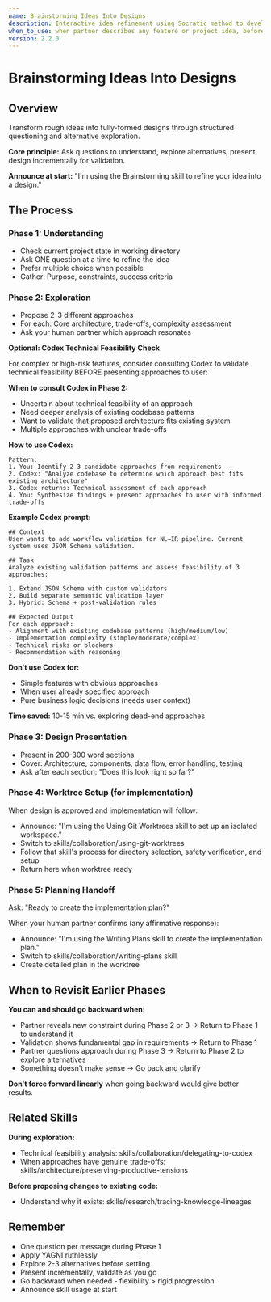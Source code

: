 ```yaml
---
name: Brainstorming Ideas Into Designs
description: Interactive idea refinement using Socratic method to develop fully-formed designs
when_to_use: when partner describes any feature or project idea, before writing code or implementation plans
version: 2.2.0
---
```


# Brainstorming Ideas Into Designs

## Overview

Transform rough ideas into fully-formed designs through structured questioning and alternative exploration.

**Core principle:** Ask questions to understand, explore alternatives, present design incrementally for validation.

**Announce at start:** "I'm using the Brainstorming skill to refine your idea into a design."

## The Process

### Phase 1: Understanding
- Check current project state in working directory
- Ask ONE question at a time to refine the idea
- Prefer multiple choice when possible
- Gather: Purpose, constraints, success criteria

### Phase 2: Exploration
- Propose 2-3 different approaches
- For each: Core architecture, trade-offs, complexity assessment
- Ask your human partner which approach resonates

**Optional: Codex Technical Feasibility Check**

For complex or high-risk features, consider consulting Codex to validate technical feasibility BEFORE presenting approaches to user:

**When to consult Codex in Phase 2:**
- Uncertain about technical feasibility of an approach
- Need deeper analysis of existing codebase patterns
- Want to validate that proposed architecture fits existing system
- Multiple approaches with unclear trade-offs

**How to use Codex:**
```
Pattern:
1. You: Identify 2-3 candidate approaches from requirements
2. Codex: "Analyze codebase to determine which approach best fits existing architecture"
3. Codex returns: Technical assessment of each approach
4. You: Synthesize findings + present approaches to user with informed trade-offs
```

**Example Codex prompt:**
```
## Context
User wants to add workflow validation for NL→IR pipeline. Current system uses JSON Schema validation.

## Task
Analyze existing validation patterns and assess feasibility of 3 approaches:

1. Extend JSON Schema with custom validators
2. Build separate semantic validation layer
3. Hybrid: Schema + post-validation rules

## Expected Output
For each approach:
- Alignment with existing codebase patterns (high/medium/low)
- Implementation complexity (simple/moderate/complex)
- Technical risks or blockers
- Recommendation with reasoning
```

**Don't use Codex for:**
- Simple features with obvious approaches
- When user already specified approach
- Pure business logic decisions (needs user context)

**Time saved:** 10-15 min vs. exploring dead-end approaches

### Phase 3: Design Presentation
- Present in 200-300 word sections
- Cover: Architecture, components, data flow, error handling, testing
- Ask after each section: "Does this look right so far?"

### Phase 4: Worktree Setup (for implementation)
When design is approved and implementation will follow:
- Announce: "I'm using the Using Git Worktrees skill to set up an isolated workspace."
- Switch to skills/collaboration/using-git-worktrees
- Follow that skill's process for directory selection, safety verification, and setup
- Return here when worktree ready

### Phase 5: Planning Handoff
Ask: "Ready to create the implementation plan?"

When your human partner confirms (any affirmative response):
- Announce: "I'm using the Writing Plans skill to create the implementation plan."
- Switch to skills/collaboration/writing-plans skill
- Create detailed plan in the worktree

## When to Revisit Earlier Phases

**You can and should go backward when:**
- Partner reveals new constraint during Phase 2 or 3 → Return to Phase 1 to understand it
- Validation shows fundamental gap in requirements → Return to Phase 1
- Partner questions approach during Phase 3 → Return to Phase 2 to explore alternatives
- Something doesn't make sense → Go back and clarify

**Don't force forward linearly** when going backward would give better results.

## Related Skills

**During exploration:**
- Technical feasibility analysis: skills/collaboration/delegating-to-codex
- When approaches have genuine trade-offs: skills/architecture/preserving-productive-tensions

**Before proposing changes to existing code:**
- Understand why it exists: skills/research/tracing-knowledge-lineages

## Remember
- One question per message during Phase 1
- Apply YAGNI ruthlessly
- Explore 2-3 alternatives before settling
- Present incrementally, validate as you go
- Go backward when needed - flexibility > rigid progression
- Announce skill usage at start
